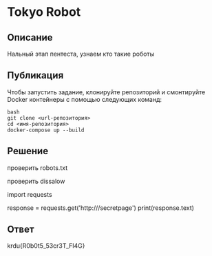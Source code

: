 # Tokyo Robot

## Описание

Нальный этап пентеста, узнаем кто такие роботы

## Публикация
Чтобы запустить задание, клонируйте репозиторий и смонтируйте Docker контейнеры с помощью следующих команд:

```
bash
git clone <url-репозитория>
cd <имя-репозитория>
docker-compose up --build
```
## Решение

проверить robots.txt

проверить dissalow

import requests

response = requests.get('http://<your-website>/secretpage')
print(response.text)

## Ответ

krdu{R0b0t5_53cr3T_Fl4G}